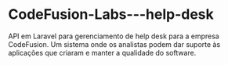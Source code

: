 # CodeFusion-Labs---help-desk
API em Laravel para gerenciamento de help desk para a empresa CodeFusion. Um sistema onde os analistas podem dar suporte às aplicações que criaram e manter a qualidade do software.
